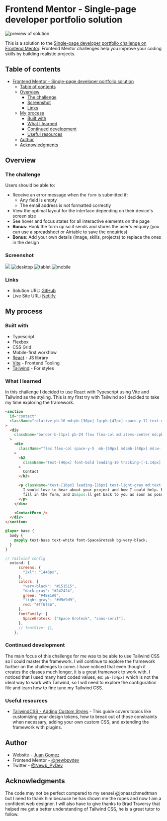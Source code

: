 # Frontend Mentor - Single-page developer portfolio solution

![preview of solution](src/assets/images/preview/preview.jpg)

This is a solution to the [Single-page developer portfolio challenge on Frontend Mentor](https://www.frontendmentor.io/challenges/singlepage-developer-portfolio-bBVj2ZPi-x). Frontend Mentor challenges help you improve your coding skills by building realistic projects.

## Table of contents

- [Frontend Mentor - Single-page developer portfolio solution](#frontend-mentor---single-page-developer-portfolio-solution)
  - [Table of contents](#table-of-contents)
  - [Overview](#overview)
    - [The challenge](#the-challenge)
    - [Screenshot](#screenshot)
    - [Links](#links)
  - [My process](#my-process)
    - [Built with](#built-with)
    - [What I learned](#what-i-learned)
    - [Continued development](#continued-development)
    - [Useful resources](#useful-resources)
  - [Author](#author)
  - [Acknowledgments](#acknowledgments)

## Overview

### The challenge

Users should be able to:

- Receive an error message when the `form` is submitted if:
  - Any field is empty
  - The email address is not formatted correctly
- View the optimal layout for the interface depending on their device's screen size
- See hover and focus states for all interactive elements on the page
- **Bonus**: Hook the form up so it sends and stores the user's enquiry (you can use a spreadsheet or Airtable to save the enquiries)
- **Bonus**: Add your own details (image, skills, projects) to replace the ones in the design

### Screenshot

![](./screenshot.jpg)
![desktop](src/assets/images/preview/desktop-crop.png)
![tablet](src/assets/images/preview/tablet-crop.png)
![mobile](src/assets/images/preview/mobile-crop.png)

### Links

- Solution URL: [GitHub](https://github.com/newbpydev/sp-dev-portfolio-vite-ts-tw)
- Live Site URL: [Netlify](https://master--velvety-gingersnap-b1ba44.netlify.app/)

## My process

### Built with

- Typescript
- Flexbox
- CSS Grid
- Mobile-first workflow
- [React](https://reactjs.org/) - JS library
- [Vite](https://vitejs.dev/) - Frontend Tooling
- [Tailwind](https://tailwindcss.com/) - For styles

### What I learned

In this challenge I decided to use React with Typescript using Vite and Tailwind
as the styling. This is my first try with Tailwind so I decided to take my time
exploring the framework.

```html
<section
  id="contact"
  className="relative pb-10 md:pb-[30px] lg:pb-[47px] space-y-12 text-center section-container bg-dark-gray pt-[60px] lg:pt-[84px] contact-bg-image"
>
  <div
    className="border-b-[1px] pb-24 flex flex-col md:items-center md:pb-[95px] lg:flex-row lg:justify-between lg:items-start "
  >
    <div
      className="flex flex-col space-y-5  mb-[50px] md:mb-[48px] md:w-[445px] lg:text-left lg:space-y-9"
    >
      <h2
        className="text-[40px] font-bold leading-10 tracking-[-1.14px] md:text-h1md md:leading-[72px] lg:text-xl "
      >
        Contact
      </h2>

      <p className="text-[16px] leading-[26px] text-light-gray md:text-base">
        I would love to hear about your project and how I could help. Please
        fill in the form, and I&apos;ll get back to you as soon as possible.
      </p>
    </div>

    <ContactForm />
  </div>
</section>
```

```css
@layer base {
  body {
    @apply text-base text-white font-SpaceGrotesk bg-very-black;
  }
}
```

```js
// Tailwind config
  extend: {
      screens: {
        "2xl": "1440px",
      },
      colors: {
        "very-black": "#151515",
        "dark-gray": "#242424",
        green: "#4EE1A0",
        "light-gray": "#d9d9d9",
        red: "#ff6f5b",
      },
      fontFamily: {
        SpaceGrotesk: ["Space Grotesk", "sans-serif"],
      },
      // fontSize: {},
    },
```

### Continued development

The main focus of this challenge for me was to be able to use Tailwind CSS so I
could master the framework. I will continue to explore the framework further on
the challenges to come. I have noticed that even though it creates the classes
much longer, it is a great framework to work with. I noticed that I used many
hard coded values, ex: `pb-[34px]` which is not the ideal way to work with
Tailwind, so I will need to explore the configuration file and learn how to fine
tune my Tailwind CSS.

### Useful resources

- [TailwindCSS - Adding Custom
  Styles](https://tailwindcss.com/docs/adding-custom-styles) - This guide covers
  topics like customizing your design tokens, how to break out of those
  constraints when necessary, adding your own custom CSS, and extending the
  framework with plugins.

## Author

- Website - [Juan Gomez](https://github.com/newbpydev)
- Frontend Mentor - [@newbpydev](https://www.frontendmentor.io/profile/newbpydev)
- Twitter - [@Newb_PyDev](https://twitter.com/Newb_PyDev)

## Acknowledgments

The code may not be perfect compared to my sensei @jonasschmedtman but I need to
thank him because he has shown me the ropes and now I am a confident web
designer. I will also have to give thanks to Brad Traversy that helped me get a
better understanding of Tailwind CSS, he is a great tutor to follow.
